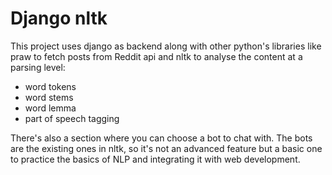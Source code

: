 # Django nltk

This project uses django as backend along with other python's libraries like
praw to fetch posts from Reddit api and nltk to analyse the content at 
a parsing level:

+ word tokens
+ word stems
+ word lemma
+ part of speech tagging 

There's also a section where you can choose a bot to chat with. The bots are the existing ones
in nltk, so it's not an advanced feature but a basic one to practice the basics of NLP and 
integrating it with web development.